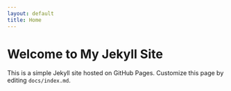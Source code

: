 ```yaml
---
layout: default
title: Home
---
```


# Welcome to My Jekyll Site

This is a simple Jekyll site hosted on GitHub Pages. Customize this page by editing `docs/index.md`.